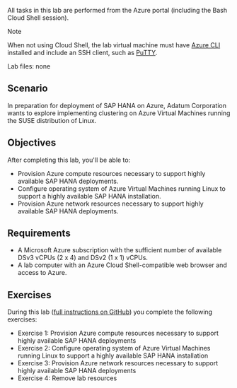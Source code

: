 All tasks in this lab are performed from the Azure portal (including the Bash Cloud Shell session).

> [!NOTE]
> When not using Cloud Shell, the lab virtual machine must have [Azure CLI](/cli/azure/install-azure-cli-windows) installed and include an SSH client, such as [PuTTY](https://www.chiark.greenend.org.uk/~sgtatham/putty/latest.html).

Lab files: none

## Scenario

In preparation for deployment of SAP HANA on Azure, Adatum Corporation wants to explore implementing clustering on Azure Virtual Machines running the SUSE distribution of Linux.

## Objectives

After completing this lab, you'll be able to:

- Provision Azure compute resources necessary to support highly available SAP HANA deployments.
- Configure operating system of Azure Virtual Machines running Linux to support a highly available SAP HANA installation.
- Provision Azure network resources necessary to support highly available SAP HANA deployments.

## Requirements

- A Microsoft Azure subscription with the sufficient number of available DSv3 vCPUs (2 x 4) and DSv2 (1 x 1) vCPUs.
- A lab computer with an Azure Cloud Shell-compatible web browser and access to Azure.

## Exercises

During this lab ([full instructions on GitHub](https://go.microsoft.com/fwlink/?linkid=2260928&clcid=0x409)) you complete the following exercises:

- Exercise 1: Provision Azure compute resources necessary to support highly available SAP HANA deployments
- Exercise 2: Configure operating system of Azure Virtual Machines running Linux to support a highly available SAP HANA installation
- Exercise 3: Provision Azure network resources necessary to support highly available SAP HANA deployments
- Exercise 4: Remove lab resources
